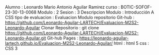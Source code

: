 Alumno              : Leonardo Mario Antonio Aguilar Ramirez
curso               : BOTIC-SOFOF-23-30-13-0068
Modulo              : 2
Sesion              : 3
Descripcion Modulo  : Introducción A CSS
tipo de evaluacion  : Evaluacion Modulo
repositorio Git-hub : https://github.com/Leonardo-Aguilar-LARTECH/Evaluacion-M2S2-Leonardo-Aguilar
Clonar Repositorio  : git clone https://github.com/Leonardo-Aguilar-LARTECH/Evaluacion-M2S2-Leonardo-Aguilar.git
Git-hub Pages       : https://leonardo-aguilar-lartech.github.io/Evaluacion-M2S2-Leonardo-Aguilar/
html                : html 5
css                 : CSS 3
